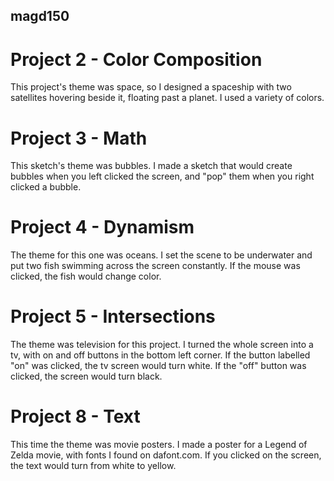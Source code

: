 ## magd150
# Project 2 - Color Composition
This project's theme was space, so I designed a spaceship with two satellites hovering beside it, floating past a planet. I used a variety of colors.
# Project 3 - Math
This sketch's theme was bubbles. I made a sketch that would create bubbles when you left clicked the screen, and "pop" them when you right clicked a bubble.
# Project 4 - Dynamism
The theme for this one was oceans. I set the scene to be underwater and put two fish swimming across the screen constantly. If the mouse was clicked, the fish would change color.
# Project 5 - Intersections
The theme was television for this project. I turned the whole screen into a tv, with on and off buttons in the bottom left corner. If the button labelled "on" was clicked, the tv screen would turn white. If the "off" button was clicked, the screen would turn black.
# Project 8 - Text
This time the theme was movie posters. I made a poster for a Legend of Zelda movie, with fonts I found on dafont.com. If you clicked on the screen, the text would turn from white to yellow.
